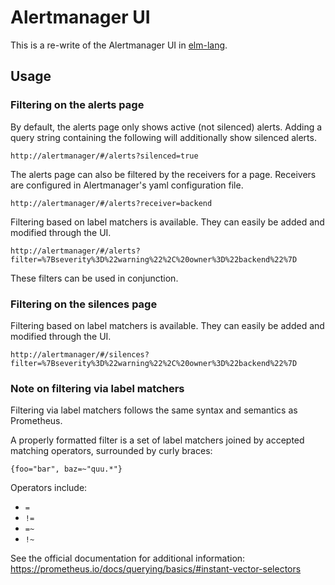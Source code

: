 # Alertmanager UI

This is a re-write of the Alertmanager UI in [elm-lang](http://elm-lang.org/).

## Usage

### Filtering on the alerts page

By default, the alerts page only shows active (not silenced) alerts. Adding a
query string containing the following will additionally show silenced alerts.

```
http://alertmanager/#/alerts?silenced=true
```

The alerts page can also be filtered by the receivers for a page. Receivers are
configured in Alertmanager's yaml configuration file.

```
http://alertmanager/#/alerts?receiver=backend
```

Filtering based on label matchers is available. They can easily be added and
modified through the UI.

```
http://alertmanager/#/alerts?filter=%7Bseverity%3D%22warning%22%2C%20owner%3D%22backend%22%7D
```

These filters can be used in conjunction.

### Filtering on the silences page

Filtering based on label matchers is available. They can easily be added and
modified through the UI.

```
http://alertmanager/#/silences?filter=%7Bseverity%3D%22warning%22%2C%20owner%3D%22backend%22%7D
```

### Note on filtering via label matchers

Filtering via label matchers follows the same syntax and semantics as Prometheus.

A properly formatted filter is a set of label matchers joined by accepted
matching operators, surrounded by curly braces:

```
{foo="bar", baz=~"quu.*"}
```

Operators include:

- `=`
- `!=`
- `=~`
- `!~`

See the official documentation for additional information: https://prometheus.io/docs/querying/basics/#instant-vector-selectors
